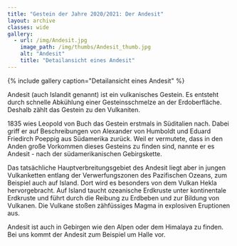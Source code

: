 ```yaml
---
title: "Gestein der Jahre 2020/2021: Der Andesit"
layout: archive
classes: wide
gallery:
  - url: /img/Andesit.jpg
    image_path: /img/thumbs/Andesit_thumb.jpg
    alt: "Andesit"
    title: "Detailansicht eines Andesit"
---
```


{% include gallery caption="Detailansicht eines Andesit" %}

Andesit (auch Islandit genannt) ist ein vulkanisches Gestein. Es entsteht durch schnelle Abkühlung einer Gesteinsschmelze an der Erdoberfläche. Deshalb zählt das Gestein zu den Vulkaniten.

1835 wies Leopold von Buch das Gestein erstmals in Süditalien nach. Dabei griff er auf Beschreibungen von Alexander von Humboldt und Eduard Friedirch Poeppig aus Südamerika zurück. Weil er vermutete, dass in den Anden große Vorkommen dieses Gesteins zu finden sind, nannte er es Andesit - nach der südamerikanischen Gebirgskette.

Das tatsächliche Hauptverbreitungsgebiet des Andesit liegt aber in jungen Vulkanketten entlang der Verwerfungszonen des Pazifischen Ozeans, zum Beispiel auch auf Island. Dort wird es besonders von dem Vulkan Hekla hervorgebracht.  Auf Island taucht ozeanische Erdkruste unter kontinentale Erdkruste und führt durch die Reibung  zu Erdbeben und zur Bildung von Vulkanen. Die Vulkane stoßen zähfüssiges Magma in explosiven Eruptionen aus.

Andesit ist auch in Gebirgen wie den Alpen oder dem Himalaya zu finden. Bei uns kommt der Andesit zum Beispiel um Halle vor.
